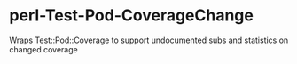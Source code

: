 # perl-Test-Pod-CoverageChange
Wraps Test::Pod::Coverage to support undocumented subs and statistics on changed coverage
